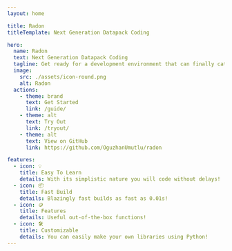 ```yaml
---
layout: home

title: Radon
titleTemplate: Next Generation Datapack Coding

hero:
  name: Radon
  text: Next Generation Datapack Coding
  tagline: Get ready for a development environment that can finally catch up with you.
  image:
    src: ./assets/icon-round.png
    alt: Radon
  actions:
    - theme: brand
      text: Get Started
      link: /guide/
    - theme: alt
      text: Try Out
      link: /tryout/
    - theme: alt
      text: View on GitHub
      link: https://github.com/OguzhanUmutlu/radon

features:
  - icon: 💡
    title: Easy To Learn
    details: With its simplistic nature you will code without delays!
  - icon: 📦
    title: Fast Build
    details: Blazingly fast builds as fast as 0.01s!
  - icon: 🪙
    title: Features
    details: Useful out-of-the-box functions!
  - icon: 🛠️
    title: Customizable
    details: You can easily make your own libraries using Python!
---
```

